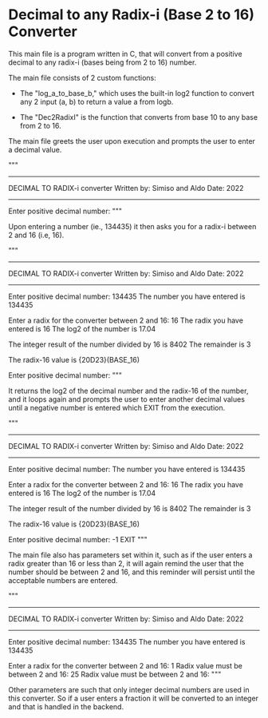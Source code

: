 # Decimal to any Radix-i (Base 2 to 16) Converter  

This main file is a program written in C, that will convert from a positive decimal to any radix-i (bases being from 2 to 16) number.

The main file consists of 2 custom functions:

- The "log_a_to_base_b," which uses the built-in log2 function to convert any 2 input (a, b) to return a value a from logb.

- The "Dec2RadixI" is the function that converts from base 10 to any base from 2 to 16.

The main file greets the user upon execution and prompts the user to enter a decimal value.

"""
*****************************
DECIMAL TO RADIX-i converter
Written by: Simiso and Aldo
Date: 2022
*****************************


Enter positive decimal number: 
"""

Upon entering a number (ie., 134435) it then asks you for a radix-i between 2 and 16 (i.e, 16).

"""
*****************************
DECIMAL TO RADIX-i converter
Written by: Simiso and Aldo
Date: 2022
*****************************


Enter positive decimal number: 134435
The number you have entered is 134435

Enter a radix for the converter between 2 and 16: 16
The radix you have entered is 16
The log2 of the number is 17.04

The integer result of the number divided by 16 is 8402
The remainder is 3

The radix-16 value is {20D23}(BASE_16)

Enter positive decimal number: 
"""

It returns the log2 of the decimal number and the radix-16 of the number, and it loops again and prompts the user to enter another decimal values until a negative number is entered which EXIT from the execution.

"""
*****************************
DECIMAL TO RADIX-i converter
Written by: Simiso and Aldo
Date: 2022
*****************************


Enter positive decimal number: 
The number you have entered is 134435

Enter a radix for the converter between 2 and 16: 16
The radix you have entered is 16
The log2 of the number is 17.04

The integer result of the number divided by 16 is 8402
The remainder is 3

The radix-16 value is {20D23}(BASE_16)

Enter positive decimal number: -1
EXIT
"""


The main file also has parameters set within it, such as if the user enters a radix greater than 16 or less than 2, it will again remind the user that the number should be between 2 and 16, and this reminder will persist until the acceptable numbers are entered.

"""
*****************************
DECIMAL TO RADIX-i converter
Written by: Simiso and Aldo
Date: 2022
*****************************


Enter positive decimal number: 134435
The number you have entered is 134435

Enter a radix for the converter between 2 and 16: 1
Radix value must be between 2 and 16: 25
Radix value must be between 2 and 16: 
"""

Other parameters are such that only integer decimal numbers are used in this converter. So if a user enters a fraction it will be converted to an integer and that is handled in the backend.
